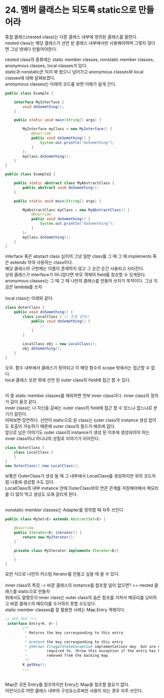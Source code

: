 # 24. 멤버 클래스는 되도록 static으로 만들어라

중첩 클래스(nested class)는 다른 클래스 내부에 정의된 클래스를 말한다.
</br>nested class는 해당 클래스가 선언 된 클래스 내부에서만 사용해야하며 그렇지 않다면 그냥 밖에다 만들어야한다.

nested class의 종류에는 static member classes, nonstatic member classes, anonymous classes, local classes가 있다.
</br>static과 nonstatic은 익히 봐 왔으니 넘어가고 anonymous classes와 local classes에 대해 살펴보겠다.
</br>anonymous classes는 아래의 코드를 보면 이해가 쉽게 간다.
```java
public class Example {

    interface MyInterface {
        void doSomething();
    }

    public static void main(String[] args) {

        MyInterface myClass = new MyInterface() {
            @Override
            public void doSomething() {
                System.out.println("doSomething");
            }
        };
        myClass.doSomething();
    }
}

public class Example2 {

    public static abstract class MyAbstractClass {
        public abstract void doSomething();
    }

    public static void main(String[] args) {

        MyAbstractClass myClass = new MyAbstractClass() {
            @Override
            public void doSomething() {
                System.out.println("doSomething");
            }
        };
        myClass.doSomething();
    }
}
```

interface 혹은 abstact class 심지어 그냥 일반 class를 그 때 그 때 implements 혹은 extends 하여 사용하는 class이다.
</br>해당 클래스의 구현체는 이름이 존재하지 않고 그 순간 순간 사용되고 사라진다.
</br>상위 클래스가 interface가 아니었다면 부모 객체의 field를 참조할 수 있게된다.
</br>anonymous classes는 그 때 그 때 나만의 클래스를 만들어 쓰자가 목적이다. 그냥 지금은 lambda를 쓰자
</br></br>
local class는 아래와 같다.
```java
class OuterClass {
    public void doSomething() {
    	class LocalClass { // 로컬 클래스
    		public void doSomething() {
    			// ...
    		}
    	}
    	
    	LocalClass obj = new LocalClass();
    	obj.doSomething();
    }
}
```
오우. 함수 내부에서 클래스가 정의되고 이 해당 함수의 scope 밖에서는 접근할 수 없다.
</br>local 클래스 또한 밖에 선언 된 outer class의 field에 접근 할 수 있다.


</br>이 중 static member classes를 제외하면 전부 inner class이다. inner class의 정의가 감이 올것 같다.
</br>inner class는 나 자신을 감싸는 outer class의 field에 접근 할 수 있느냐 없느냐로 분기가 갈린다.
</br>어찌보면 당연하다. 선언이 static으로 된 class는 outer class의 instance 생성 없이도 호출이 가능하기 때문에 outer class의 필드가 애초에 없다.
</br>앞으로 남은 이야기도 outer class의 instance가 생성 된 이후에 생성되어야 하는 inner class이냐 아니냐의 성질로 이야기가 이어진다.

```java
class OuterClass {
    class LocalClass {
    }
}
new OuterClass().new LocalClass();
```
보통은 OuterClass가 생성 될 때 그 내부에서 LocalClass를 생성하지만 위의 코드처럼 나중에 생성할 수도 있다.
</br>LocalClass의 내부 instance 안에 OuterClass와의 연관 관계를 저장해야해서 메모리를 더 많이 먹고 생성도 오래 걸리게 된다.

</br>nonstatic member classes는 Adapter를 정의할 때 자주 쓰인다
```java
public class MySet<E> extends AbstractSet<E> {

    @Override
    public Iterator<E> iterator() {
        return new MyIterator();
    }

    private class MyIterator implements Iterator<E>{

    }
}
```
요런 식으로 나만의 커스텀 Iterator를 만들고 싶을 때 쓸 수 있다.
</br></br> inner class의 특징 -> 바깥 클래스의 instance를 참조할 일이 없으면? == nested 클래스를 static으로 만들자
</br>위에서도 말했듯이 inner class는 outer class의 숨은 참조를 가져서 메모리를 낭비하고 바깥 클래스의 메모리를 수거하지 못할 수도있다.
</br>static member classes를 잘 활용한 사례는 Map.Entry 객체이다.
```java
// 하이 하이 ㅋㅋ
 interface Entry<K, V> {
        /**
         * Returns the key corresponding to this entry.
         *
         * @return the key corresponding to this entry
         * @throws IllegalStateException implementations may, but are not
         *         required to, throw this exception if the entry has been
         *         removed from the backing map.
         */
        K getKey();
        ...
```
</br>Map은 모든 Entry를 참조하지만 Entry는 Map을 참조할 필요가 없다.
</br>이런식으로 어떤 클래스 내부의 구성요소로써만 사용이 되는 경우 자주 쓰인다.
